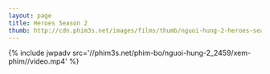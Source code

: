 ```yaml
---
layout: page
title: Heroes Season 2
thumb: http://cdn.phim3s.net/images/films/thumb/nguoi-hung-2-heroes-season-2-2007.jpg
---
```

{% include jwpadv src='//phim3s.net/phim-bo/nguoi-hung-2_2459/xem-phim//video.mp4' %}